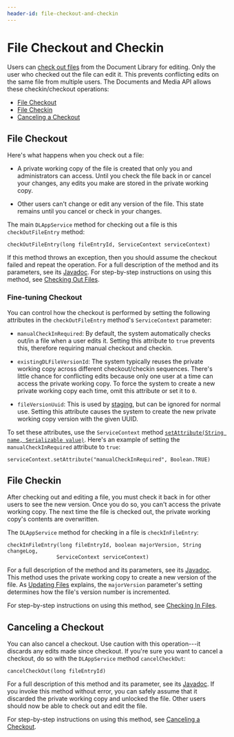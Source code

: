 ```yaml
---
header-id: file-checkout-and-checkin
---
```


# File Checkout and Checkin

Users can 
[check out files](/discover/portal/-/knowledge_base/7-2/checking-out-and-editing-files) 
from the Document Library for editing. Only the user who checked out the file 
can edit it. This prevents conflicting edits on the same file from multiple 
users. The Documents and Media API allows these checkin/checkout operations: 

-   [File Checkout](file-checkout) 
-   [File Checkin](file-checkin) 
-   [Canceling a Checkout](canceling-a-checkout) 

## File Checkout

Here's what happens when you check out a file: 

-   A private working copy of the file is created that only you and 
    administrators can access. Until you check the file back in or cancel your 
    changes, any edits you make are stored in the private working copy. 

-   Other users can't change or edit any version of the file. This state remains 
    until you cancel or check in your changes. 

The main `DLAppService` method for checking out a file is this 
`checkOutFileEntry` method: 

    checkOutFileEntry(long fileEntryId, ServiceContext serviceContext)

If this method throws an exception, then you should assume the checkout failed 
and repeat the operation. For a full description of the method and its 
parameters, see its 
[Javadoc](@platform-ref@/7.2-latest/javadocs/portal-kernel/com/liferay/document/library/kernel/service/DLAppService.html#checkOutFileEntry-long-com.liferay.portal.kernel.service.ServiceContext-). 
For step-by-step instructions on using this method, see 
[Checking Out Files](/develop/tutorials/-/knowledge_base/7-2/checking-out-files). 

### Fine-tuning Checkout

You can control how the checkout is performed by setting the following 
attributes in the `checkOutFileEntry` method's `ServiceContext` parameter: 

-   `manualCheckInRequired`: By default, the system automatically checks out/in 
    a file when a user edits it. Setting this attribute to `true` prevents this,
    therefore requiring manual checkout and checkin. 

-   `existingDLFileVersionId`: The system typically reuses the private working
    copy across different checkout/checkin sequences. There's little chance for 
    conflicting edits because only one user at a time can access the private 
    working copy. To force the system to create a new private working copy each
    time, omit this attribute or set it to `0`. 

-   `fileVersionUuid`: This is used by 
    [staging](/discover/portal/-/knowledge_base/7-2/staging-content-for-publication), 
    but can be ignored for normal use. Setting this attribute causes the system 
    to create the new private working copy version with the given UUID. 

To set these attributes, use the `ServiceContext` method 
[`setAttribute(String name, Serializable value)`](@platform-ref@/7.2-latest/javadocs/portal-kernel/com/liferay/portal/kernel/service/ServiceContext.html#setAttribute-java.lang.String-java.io.Serializable-). 
Here's an example of setting the `manualCheckInRequired` attribute to `true`: 

    serviceContext.setAttribute("manualCheckInRequired", Boolean.TRUE)

## File Checkin

After checking out and editing a file, you must check it back in for other users 
to see the new version. Once you do so, you can't access the private working 
copy. The next time the file is checked out, the private working copy's contents 
are overwritten. 

The `DLAppService` method for checking in a file is `checkInFileEntry`: 

    checkInFileEntry(long fileEntryId, boolean majorVersion, String changeLog, 
                    ServiceContext serviceContext)

For a full description of the method and its parameters, see its 
[Javadoc](@platform-ref@/7.2-latest/javadocs/portal-kernel/com/liferay/document/library/kernel/service/DLAppService.html#checkInFileEntry-long-boolean-java.lang.String-com.liferay.portal.kernel.service.ServiceContext-). 
This method uses the private working copy to create a new version of the file. 
As 
[Updating Files](/develop/tutorials/-/knowledge_base/7-2/updating-files) 
explains, the `majorVersion` parameter's setting determines how the file's 
version number is incremented. 

For step-by-step instructions on using this method, see 
[Checking In Files](/develop/tutorials/-/knowledge_base/7-2/checking-in-files). 

## Canceling a Checkout

You can also cancel a checkout. Use caution with this operation---it discards 
any edits made since checkout. If you're sure you want to cancel a checkout, do 
so with the `DLAppService` method `cancelCheckOut`: 

    cancelCheckOut(long fileEntryId)

For a full description of this method and its parameter, see its 
[Javadoc](@platform-ref@/7.2-latest/javadocs/portal-kernel/com/liferay/document/library/kernel/service/DLAppService.html#cancelCheckOut-long-). 
If you invoke this method without error, you can safely assume that it discarded 
the private working copy and unlocked the file. Other users should now be able 
to check out and edit the file. 

For step-by-step instructions on using this method, see 
[Canceling a Checkout](/develop/tutorials/-/knowledge_base/7-2/canceling-a-checkout). 
